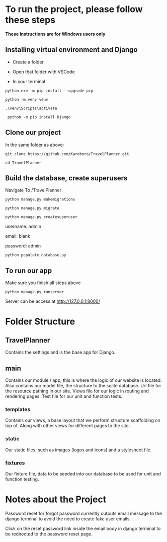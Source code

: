# To run the project, please follow these steps

**These instructions are for Windows users only**

## Installing virtual environment and Django
- Create a folder


- Open that folder with VSCode

- In your terminal

`python.exe -m pip install --upgrade pip`

`python -m venv venv`

`.\venv\Scripts\activate`

` python -m pip install Django`


## Clone our project
In the same folder as above: 

`git clone https://github.com/Karoboro/TravelPlanner.git`

`cd TravelPlanner`


## Build the database, create superusers
Navigate To /TravelPlanner

`python manage.py makemigrations`

`python manage.py migrate`

`python manage.py createsuperuser`

username: admin

email: blank 

password: admin

`python populate_database.py`



## To run our app
Make sure you finish all steps above

`python manage.py runserver`

Server can be access at http://127.0.0.1:8000/

# Folder Structure

## TravelPlanner
Contains the settings and is the base app for Django.

## main
Contains our module / app, this is where the logic of our website is located.
Also contains our model file, the structure to the sqlite database.
Url file for the resource pathing in our site.
Views file for our logic in routing and rendering pages.
Test file for our unit and function tests.

### templates
Contains our views, a base layout that we perform structure scaffolding on top of.
Along with other views for different pages to the site.

### static
Our static files, such as images (logos and icons) and a stylesheet file.

### fixtures
Our fixture file, data to be seeded into our database to be used for unit and function testing.

# Notes about the Project
Password reset for forgot password currently outputs email message to the django terminal to avoid 
the need to create fake user emails.

Click on the reset password link inside the email body in django terminal to be redirected to 
the password reset page.

